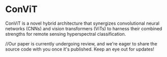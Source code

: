 # ConViT

ConViT is a novel hybrid architecture that synergizes convolutional neural networks (CNNs) and vision transformers (ViTs) to harness their combined strengths for remote sensing hyperspectral classification.

//Our paper is currently undergoing review, and we're eager to share the source code with you once it's published. Keep an eye out for updates!

